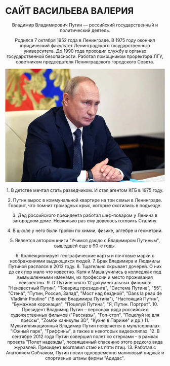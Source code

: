 # САЙТ ВАСИЛЬЕВА ВАЛЕРИЯ
<center>
<p> 
  Владимир Владимирович Путин — российский государственный и политический деятель.

Родился 7 октября 1952 года в Ленинграде. В 1975 году окончил юридический факультет Ленинградского государственного университета. До 1990 года проходил службу в органах государственной безопасности. Работал помощником проректора ЛГУ, советником председателя Ленинградского городского Совета.
   </p>
   <img src="image.png">
<center>
  <p>
1. В детстве мечтал стать разведчиком. И стал агентом КГБ в 1975 году.
  </p>
    <p>
2. Путин вырос в коммунальной квартире на три семьи в Ленинграде. Говорит, что помнит громадных крыс, которые охотились в подъезде.
        </p>
    <p>
3. Дед российского президента работал шеф-поваром у Ленина в загородном доме.  Несколько раз ему довелось готовить Сталину. 
        </p>
    <p>
4. В школе у него были тройки по химии, физике, алгебре и геометрии.
        </p>
    <p>
5. Является автором книги "Учимся дзюдо с Владимиром Путиным", вышедшей еще в 90-е годы. 
        </p>
6. Коллекционирует географические карты и почтовые марки с изображениями выдающихся людей. 
7. Брак Владимира и Людмилы Путиной распался в 2013 году.
8. Тщательно скрывает дочерей. О них до сих пор мало что известно. Катя и Маша учились в колледжах под вымышленными именами, их профессии и место проживания неизвестны.
9. О Путине снято 12 документальных фильмов: "Неизвестный Путин", "Товарищ президента", "Система Путина", "55", "Стена", "Путин, Россия, Запад", "Мост над бездной", "Dans la peau de Vladimir Poutine" ("В коже Владимира Путина"), "Настоящий Путин", "Бумажная коронация", "Поцелуй Путина", "Я, Путин. Портрет".
10. Президент Владимир Путин – персонаж ряда российских художественных фильмов ("Рассказы", "Гоп-стоп", "Поцелуй не для прессы", "Zомби каникулы 3D", "Кухня в Париже" и др.)
11. Мультипликационный Владимир Путин появляется в мультсериалах "Южный парк", "Гриффины", а также в некоторых видеоклипах.  
12. В сентябре 2012 года Путин совершил полет со стерхами – в рамках проекта "Полет надежды", посвященный спасению этого редкого вида журавлей. Президент возглавил стаю из пяти птиц.
13. Работая с Анатолием Собчаком, Путин носил одновременно малиновый пиджак и спортивные штаны фирмы "Адидас".
</p>
